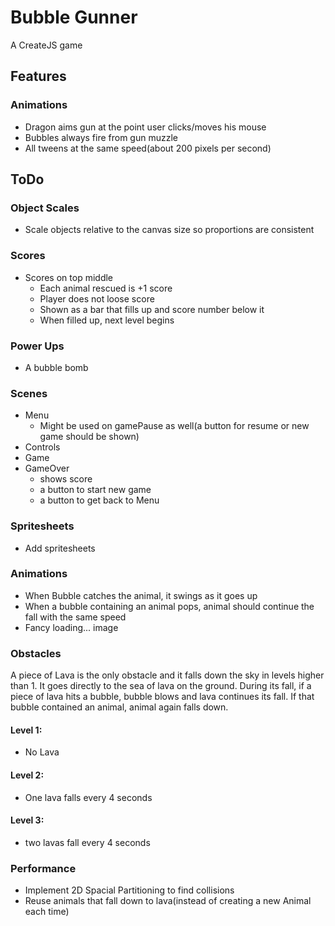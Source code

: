 # Bubble Gunner

A CreateJS game

## Features

### Animations

- Dragon aims gun at the point user clicks/moves his mouse
- Bubbles always fire from gun muzzle 
- All tweens at the same speed(about 200 pixels per second)

## ToDo

### Object Scales

- Scale objects relative to the canvas size so proportions are consistent

### Scores

- Scores on top middle
  - Each animal rescued is +1 score
  - Player does not loose score
  - Shown as a bar that fills up and score number below it
  - When filled up, next level begins 

### Power Ups

- A bubble bomb

### Scenes

- Menu
  - Might be used on gamePause as well(a button for resume or new game should be shown)
- Controls
- Game
- GameOver
  - shows score
  - a button to start new game
  - a button to get back to Menu
  
### Spritesheets

- Add spritesheets

### Animations

- When Bubble catches the animal, it swings as it goes up
- When a bubble containing an animal pops, animal should continue the fall with the same speed  
- Fancy loading... image

### Obstacles

A piece of Lava is the only obstacle and it falls down the sky in levels higher than 1. It goes directly to the sea of lava on the ground. During its fall, if a piece of lava hits a bubble, bubble blows and lava continues its fall. If that bubble contained an animal, animal again falls down.

#### Level 1:

- No Lava

#### Level 2:

- One lava falls every 4 seconds

#### Level 3:

- two lavas fall every 4 seconds 

### Performance

- Implement 2D Spacial Partitioning to find collisions
- Reuse animals that fall down to lava(instead of creating a new Animal each time)

